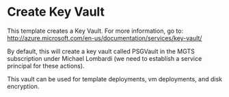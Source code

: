 # Create Key Vault

This template creates a Key Vault. For more information, go to: http://azure.microsoft.com/en-us/documentation/services/key-vault/

By default, this will create a key vault called PSGVault in the MGTS subscription under Michael Lombardi (we need to establish a service principal for these actions).

This vault can be used for template deployments, vm deployments, and disk encryption.

